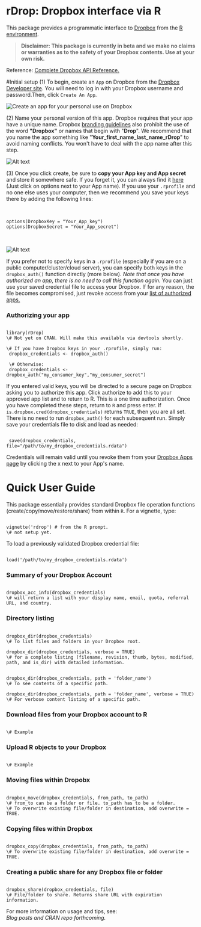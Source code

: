 # rDrop: Dropbox interface via R

This package provides a  programmatic interface to [Dropbox](https://www2.dropbox.com/home) from the [R environment](http://www.r-project.org/).

> **Disclaimer: This package is currently in beta and we make no claims or warranties as to the safety of your Dropbox contents. Use at your own risk.**

Reference:
[Complete Dropbox API Reference.](https://www2.dropbox.com/developers/reference/api)


#Initial setup
(1) To begin, create an `App` on Dropbox from the [Dropbox Developer site](https://www2.dropbox.com/developers/apps). You will need to log in with your Dropbox username and password.Then, click `Create An App`.

![Create an app for your personal use on Dropbox](https://github.com/karthikram/rDrop/blob/master/screenshots/create_app.png?raw=true
)

(2) Name your personal version of this app. Dropbox requires that your app have a unique name. Dropbox [branding guidelines](https://www2.dropbox.com/developers/reference/branding) also prohibit the use of the word **"Dropbox"** or names that begin with "**Drop**". We recommend that you name the app something like "**Your_first_name_last_name_rDrop**" to avoid naming conflicts. You won't have to deal with the app name after this step.


![Alt text](https://github.com/karthikram/rDrop/blob/master/screenshots/name_your_app.png?raw=true)

(3) Once you click create, be sure to **copy your App key and App secret** and store it somewhere safe. If you forget it, you can always find it [here](https://www.dropbox.com/developers/apps) (Just click on options next to your App name).  If you use your `.rprofile` and no one else uses your computer,  then we recommend you save your keys there by adding the following lines: <br><br>
<pre><code>
options(DropboxKey = "Your_App_key")
options(DropboxSecret = "Your_App_secret")
</code></pre>
<br>

![Alt text](https://github.com/karthikram/rDrop/blob/master/screenshots/keys.png?raw=true)

If you prefer not to specify keys in a `.rprofile` (especially if you are on a public computer/cluster/cloud server), you can specify both keys in the `dropbox_auth()` function directly (more below). <em>Note that once you have authorized an app, there is no need to call this function again.</em> You can just use your saved credential file to access your Dropbox. If for any reason, the file becomes compromised, just revoke access from your [list of authorized apps.](https://www2.dropbox.com/account#applications)

### Authorizing your app
<pre><code>
library(rDrop)
\# Not yet on CRAN. Will make this available via devtools shortly.

\# If you have Dropbox keys in your .rprofile, simply run:
 dropbox_credentials <- dropbox_auth()

 \# Otherwise:
 dropbox_credentials <- dropbox_auth("my_consumer_key","my_consumer_secret")
</code></pre>


If you entered valid keys, you will be directed to a secure page on Dropbox asking you to authorize this app. Click authorize to add this to your approved app list and to return to R. This is a one time authorization. Once you have completed these steps, return to `R` and press enter. If `is.dropbox.cred(dropbox_credentials)` returns `TRUE`, then you are all set. There is no need to run `dropbox_auth()` for each subsequent run. Simply save your credentials file to disk and load as needed:
<pre><code>
 save(dropbox_credentials, file="/path/to/my_dropbox_credentials.rdata")
</code></pre>

Credentials will remain valid until you revoke them from your [Dropbox Apps page](https://www2.dropbox.com/developers/apps) by clicking the x next to your App's name.

# Quick User Guide
This package essentially provides standard Dropbox file operation functions (create/copy/move/restore/share) from within `R`. For a vignette, type: 
<pre><code>
vignette('rdrop') # from the R prompt.
\# not setup yet.
</code></pre>

To load a previously validated Dropbox credential file:
<pre><code>
load('/path/to/my_dropbox_credentials.rdata')
</code></pre>

### Summary of your Dropbox Account
<pre><code>
dropbox_acc_info(dropbox_credentials) 
\# will return a list with your display name, email, quota, referral URL, and country.
</code></pre>

### Directory listing
<pre><code>
dropbox_dir(dropbox_credentials)
\# To list files and folders in your Dropbox root. 

dropbox_dir(dropbox_credentials, verbose = TRUE)
\# for a complete listing (filename, revision, thumb, bytes, modified, path, and is_dir) with detailed information.


dropbox_dir(dropbox_credentials, path = 'folder_name')
\# To see contents of a specific path.

dropbox_dir(dropbox_credentials, path = 'folder_name', verbose = TRUE)
\# For verbose content listing of a specific path.
</code></pre>


### Download files from your Dropbox account to R
<pre><code>
\# Example
</code></pre>

### Upload R objects to your Dropbox
<pre><code>
\# Example
</code></pre>

### Moving files within Dropobx
<pre><code>
dropbox_move(dropbox_credentials, from_path, to_path)	
\# from_to can be a folder or file. to_path has to be a folder.
\# To overwrite existing file/folder in destination, add overwrite = TRUE.
</code></pre>

### Copying files within Dropbox
<pre><code>
dropbox_copy(dropbox_credentials, from_path, to_path)
\# To overwrite existing file/folder in destination, add overwrite = TRUE.
</code></pre>

### Creating a public share for any Dropbox file or folder
<pre><code>
dropbox_share(dropbox_credentials, file)
\# File/folder to share. Returns share URL with expiration information.
</code></pre>


For more information on usage and tips, see: <br>
<em>Blog posts and CRAN repo forthcoming.</em>

